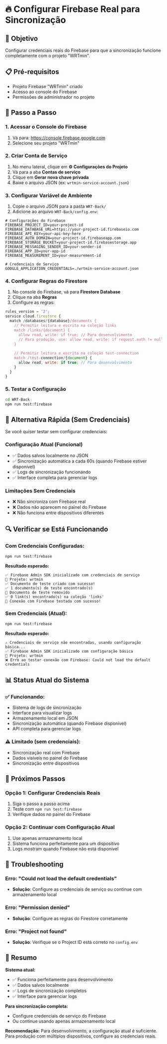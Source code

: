 # 🔥 Configurar Firebase Real para Sincronização

## 🎯 Objetivo
Configurar credenciais reais do Firebase para que a sincronização funcione completamente com o projeto "WRTmin".

## 📋 Pré-requisitos
- Projeto Firebase "WRTmin" criado
- Acesso ao console do Firebase
- Permissões de administrador no projeto

## 🔧 Passo a Passo

### 1. **Acessar o Console do Firebase**
1. Vá para: https://console.firebase.google.com
2. Selecione seu projeto "WRTmin"

### 2. **Criar Conta de Serviço**
1. No menu lateral, clique em **⚙️ Configurações do Projeto**
2. Vá para a aba **Contas de serviço**
3. Clique em **Gerar nova chave privada**
4. Baixe o arquivo JSON (ex: `wrtmin-service-account.json`)

### 3. **Configurar Variável de Ambiente**
1. Copie o arquivo JSON para a pasta `WRT-Back/`
2. Adicione ao arquivo `WRT-Back/config.env`:

```env
# Configurações do Firebase
FIREBASE_PROJECT_ID=your-project-id
FIREBASE_DATABASE_URL=https://your-project-id.firebaseio.com
FIREBASE_API_KEY=your-api-key-here
FIREBASE_AUTH_DOMAIN=your-project-id.firebaseapp.com
FIREBASE_STORAGE_BUCKET=your-project-id.firebasestorage.app
FIREBASE_MESSAGING_SENDER_ID=your-sender-id
FIREBASE_APP_ID=your-app-id
FIREBASE_MEASUREMENT_ID=your-measurement-id

# Credenciais de Serviço
GOOGLE_APPLICATION_CREDENTIALS=./wrtmin-service-account.json
```

### 4. **Configurar Regras do Firestore**
1. No console do Firebase, vá para **Firestore Database**
2. Clique na aba **Regras**
3. Configure as regras:

```javascript
rules_version = '2';
service cloud.firestore {
  match /databases/{database}/documents {
    // Permitir leitura e escrita na coleção links
    match /links/{document} {
      allow read, write: if true; // Para desenvolvimento
      // Para produção, use: allow read, write: if request.auth != null;
    }
    
    // Permitir leitura e escrita na coleção test-connection
    match /test-connection/{document} {
      allow read, write: if true; // Para desenvolvimento
    }
  }
}
```

### 5. **Testar a Configuração**
```bash
cd WRT-Back
npm run test:firebase
```

## 🚀 Alternativa Rápida (Sem Credenciais)

Se você quiser testar sem configurar credenciais:

### **Configuração Atual (Funcional)**
- ✅ Dados salvos localmente no JSON
- ✅ Sincronização automática a cada 60s (quando Firebase estiver disponível)
- ✅ Logs de sincronização funcionando
- ✅ Interface completa para gerenciar logs

### **Limitações Sem Credenciais**
- ❌ Não sincroniza com Firebase real
- ❌ Dados não aparecem no painel do Firebase
- ❌ Não funciona entre dispositivos diferentes

## 🔍 Verificar se Está Funcionando

### **Com Credenciais Configuradas:**
```bash
npm run test:firebase
```
**Resultado esperado:**
```
✅ Firebase Admin SDK inicializado com credenciais de serviço
📁 Projeto: wrtmin
✅ Documento de teste criado com sucesso!
✅ 1 documento(s) de teste encontrado(s)
🧹 Documento de teste removido
✅ 0 link(s) encontrado(s) na coleção 'links'
🎉 Conexão com Firebase testada com sucesso!
```

### **Sem Credenciais (Atual):**
```bash
npm run test:firebase
```
**Resultado esperado:**
```
⚠️ Credenciais de serviço não encontradas, usando configuração básica...
✅ Firebase Admin SDK inicializado com configuração básica
📁 Projeto: wrtmin
❌ Erro ao testar conexão com Firebase: Could not load the default credentials
```

## 📊 Status Atual do Sistema

### **✅ Funcionando:**
- Sistema de logs de sincronização
- Interface para visualizar logs
- Armazenamento local em JSON
- Sincronização automática (quando Firebase disponível)
- API completa para gerenciar logs

### **⚠️ Limitado (sem credenciais):**
- Sincronização real com Firebase
- Dados visíveis no painel do Firebase
- Sincronização entre dispositivos

## 🎯 Próximos Passos

### **Opção 1: Configurar Credenciais Reais**
1. Siga o passo a passo acima
2. Teste com `npm run test:firebase`
3. Verifique dados no painel do Firebase

### **Opção 2: Continuar com Configuração Atual**
1. Use apenas armazenamento local
2. Sistema funciona perfeitamente para um dispositivo
3. Logs mostram quando Firebase não está disponível

## 🔧 Troubleshooting

### **Erro: "Could not load the default credentials"**
- **Solução**: Configure as credenciais de serviço ou continue com armazenamento local

### **Erro: "Permission denied"**
- **Solução**: Configure as regras do Firestore corretamente

### **Erro: "Project not found"**
- **Solução**: Verifique se o Project ID está correto no `config.env`

## 📝 Resumo

**Sistema atual:**
- ✅ Funciona perfeitamente para desenvolvimento
- ✅ Dados salvos localmente
- ✅ Logs de sincronização completos
- ✅ Interface para gerenciar logs

**Para sincronização completa:**
- Configure credenciais de serviço do Firebase
- Ou continue usando apenas armazenamento local

**Recomendação:**
Para desenvolvimento, a configuração atual é suficiente. Para produção com múltiplos dispositivos, configure as credenciais reais. 